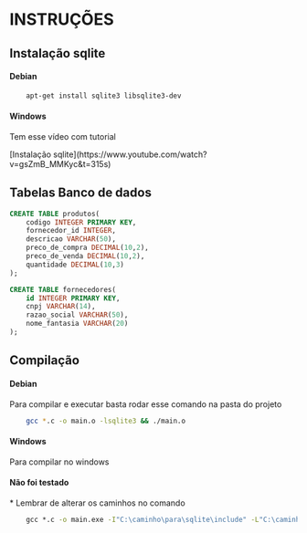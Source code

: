 # INSTRUÇÕES

## Instalação sqlite

<h4>Debian</h4>

``` bash
    apt-get install sqlite3 libsqlite3-dev
```

<h4>Windows</h4>

<p>Tem esse vídeo com tutorial</p>
[Instalação sqlite](https://www.youtube.com/watch?v=gsZmB_MMKyc&t=315s)

## Tabelas Banco de dados

```sql
CREATE TABLE produtos(
    codigo INTEGER PRIMARY KEY,
    fornecedor_id INTEGER,
    descricao VARCHAR(50),
    preco_de_compra DECIMAL(10,2),
    preco_de_venda DECIMAL(10,2),
    quantidade DECIMAL(10,3)
);

CREATE TABLE fornecedores(
    id INTEGER PRIMARY KEY,
    cnpj VARCHAR(14),
    razao_social VARCHAR(50),
    nome_fantasia VARCHAR(20)
);
```


## Compilação 

<h4>Debian</h4>

<p>Para compilar e executar basta rodar esse comando na pasta do projeto</p>

``` bash
    gcc *.c -o main.o -lsqlite3 && ./main.o
```

<h4>Windows</h4>

<p>Para compilar no windows</p>
<h4>Não foi testado</h4>
<p>* Lembrar de alterar os caminhos no comando</p>

``` cmd
    gcc *.c -o main.exe -I"C:\caminho\para\sqlite\include" -L"C:\caminho\para\sqlite\lib" -lsqlite3
```
